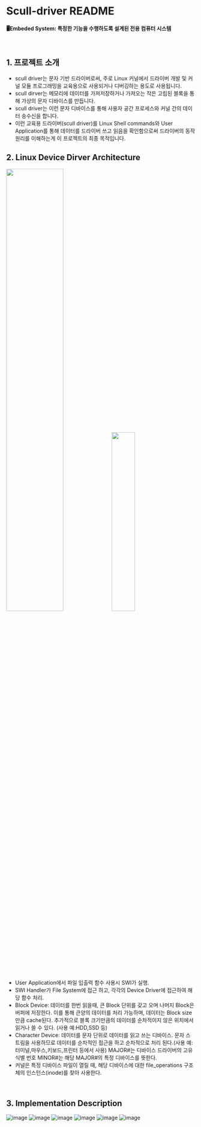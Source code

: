 # Scull-driver README
**🖥️Embeded System: 특정한 기능을 수행하도록 설계된 전용 컴퓨터 시스템**

<br>

## 1. 프로젝트 소개

- scull driver는 문자 기반 드라이버로써, 주로 Linux 커널에서 드라이버 개발 및 커널 모듈 프로그래밍을 교육용으로 사용되거나 디버깅하는 용도로 사용됩니다.
- scull dirver는 메모리에 데이터를 가져저장하거나 가져오는 작은 고립된 블록을 통해 가상의 문자 디바이스를 만듭니다.
- scull driver는 이런 문자 디바이스를 통해 사용자 공간 프로세스와 커널 간의 데이터 송수신을 합니다.
- 이런 교육용 드라이버(scull driver)를 Linux Shell commands와 User Application를 통해 데이터를 드라이버 쓰고 읽음을 확인함으로써 드라이버의 동작원리를 이해하는게 이 프로젝트의 최종 목적입니다.
## 2. Linux Device Dirver Architecture
<div>
  <img src="https://github.com/Chochanguk/Embeded-System-Scull-driver/assets/119058637/88d06841-e0b4-443e-b4bb-27c79494352a" width=55%/>
  <img src="https://github.com/Chochanguk/Embeded-System-Scull-driver/assets/119058637/eccf5199-9670-411e-bf14-51e5f251138a" width=35%/>
</div>

- User Application에서 파일 입출력 함수 사용시 SWI가 실행.
- SWI Handler가 File System에 접근 하고, 각각의 Device Driver에 접근하여 해당 함수 처리.
- Block Device: 데이터를 한번 읽을때, 큰 Block 단위를 갖고 오며 나머지 Block은 버퍼에 저장한다. 이를 통해 큰양의 데이터를 처리 가능하며, 데이터는 Block size만큼 cache된다. 추가적으로 블록 크기만큼의 데이터를 순차적이지 않은 위치에서 읽거나 쓸 수 있다. (사용 예:HDD,SSD 등)
- Character Device: 데이터를 문자 단위로 데이터를 읽고 쓰는 디바이스. 문자 스트림을 사용하므로 데이터를 순차적인 접근을 하고 순차적으로 처리 된다.(사용 예: 터미널,마우스,키보드,프린터 등에서 사용)
  MAJOR#는 디바이스 드라이버의 고유 식별 번호 MINOR#는 해당 MAJOR#의 특정 디바이스를 뜻한다.
- 커널은 특정 디바이스 파일이 열릴 때, 해당 디바이스에 대한 file_operations 구조체의 인스턴스(inode)를 찾아 사용한다.
<br>

## 3. Implementation Description
![image](https://github.com/Chochanguk/Embeded-System-Scull-driver/assets/119058637/d627cfb5-d9ba-4d75-beb4-b3f54803472b)
![image](https://github.com/Chochanguk/Embeded-System-Scull-driver/assets/119058637/04c88cd2-0259-47aa-897d-c87994e91f09)
![image](https://github.com/Chochanguk/Embeded-System-Scull-driver/assets/119058637/a111e214-84f6-4282-b3d1-5965c2a5c04a)
![image](https://github.com/Chochanguk/Embeded-System-Scull-driver/assets/119058637/bdde6c7e-04ba-4b23-913d-809170a7edd6)
![image](https://github.com/Chochanguk/Embeded-System-Scull-driver/assets/119058637/d04ff61c-b7c9-48a4-a93a-3f71bf9cec1f)
![image](https://github.com/Chochanguk/Embeded-System-Scull-driver/assets/119058637/e10b2cd9-1ba7-4140-b54b-65532dcb66f1)










